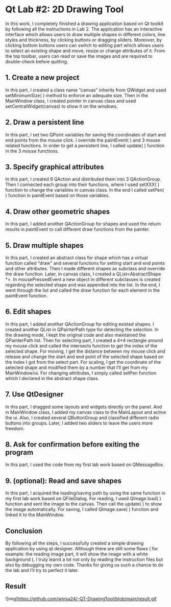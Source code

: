 # Qt Lab #2: 2D Drawing Tool
In this work, I completely finished a drawing application based on Qt toolkit by following all the 
instructions in Lab 2. The application has an interactive interface which allows users to draw 
multiple shapes in different colors, line styles and thickness, by clicking buttons or dragging 
sliders. Moreover, by clicking bottom buttons users can switch to editing part which allows users 
to select an existing shape and move, resize or change attributes of it. From the top toolbar, users 
can read or save the images and are required to double-check before quitting.

## 1. Create a new project 
In this part, I created a class name “canvas” inherits from QWidget and used setMinimumSize( ) 
method to enforce an adequate size. Then in the MainWindow class, I created pointer in canvas 
class and used setCentralWidget(canvas) to show it on the windows.

## 2. Draw a persistent line 
In this part, I set two QPoint variables for saving the coordinates of start and end points from the 
mouse click. I override the paintEvent( ) and 3 mouse related functions. In order to get a persistent 
line, I called update( ) function in the 3 mouse functions.

## 3. Specify graphical attributes 
In this part, I created 9 QAction and distributed them into 3 QActionGroup. Then I connected each 
group into their functions, where I used setXXX( ) function to change the variables in canvas class. 
In the end I called setPen( ) function in paintEvent based on those variables.

## 4. Draw other geometric shapes 
In this part, I added another QActionGroup for shapes and used the return results in paintEvent to 
call different draw functions from the painter.

## 5. Draw multiple shapes 
In this part, I created an abstract class for shape which has a virtual function called “draw” and 
several functions for setting start and end points and other attributes. Then I made different 
shapes as subclass and override the draw function. Later, in canvas class, I created a 
QList<AbstractShape *>. In mousePressedEvent a new object in different subclasses is created 
regarding the selected shape and was appended into the list. In the end, I went through the list 
and called the draw function for each element in the paintEvent function.

## 6. Edit shapes 
In this part, I added another QActionGroup for editing existed shapes. I created another QList in 
QPainterPath type for detecting the selection. In the drawing mode, I kept the original code and 
also maintained the QPainterPath list. 
Then for selecting part, I created a 4*4 rectangle around my mouse click and called the intersects 
function to get the index of the selected shape. 
For moving, I get the distance between my mouse click and release and change the start and end 
point of the selected shape based on the index I got from the select part. 
For scaling, I get the coordinate of the selected shape and modified them by a number that I’ll get 
from my MainWindow/ui.
For changing attributes, I simply called setPen function which I declared in the abstract shape 
class.

## 7. Use QtDesigner 
In this part, I dragged some layouts and widgets directly on the panel. And in MainWindow class, I 
added my canvas class to the MainLayout and active the ui. Also, I created several QButtonGroup
and classified different radio buttons into groups. Later, I added two sliders to leave the users 
more freedom.

## 8. Ask for confirmation before exiting the program 
In this part, I used the code from my first lab work based on QMessageBox.

## 9. (optional): Read and save shapes 
In this part, I acquired the loading/saving path by using the same function in my first lab work 
based on QFileDialog. For reading, I used QImage.load( ) function and sent the image to the 
canvas. Then call the update( ) to show the image automatically. For saving, I called QImage.save( 
) function and linked it to the MainWindow.

## Conclusion 
By following all the steps, I successfully created a simple drawing application by using qt 
designer. Although there are still some flaws ( for example: the reading image part, it will show the 
image with a white background ), I truly learnt a lot not only by reading the instruction files but 
also by debugging my own code. Thanks for giving us such a chance to do the lab and I’ll try to 
perfect it later.

## Result   
![img]https://github.com/winsa24/-QT-DrawingTool/blob/main/result.gif   
